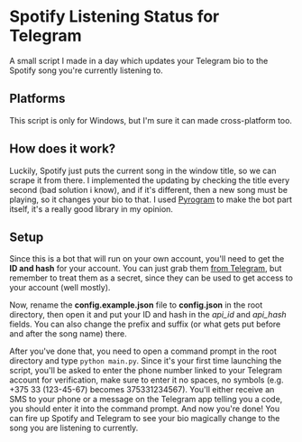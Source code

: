 # Spotify Listening Status for Telegram
A small script I made in a day which updates your Telegram bio to the Spotify song you're currently listening to.

## Platforms
This script is only for Windows, but I'm sure it can made cross-platform too.

## How does it work?
Luckily, Spotify just puts the current song in the window title, so we can scrape it from there. I implemented the updating by checking the title every second (bad solution i know), and if it's different, then a new song must be playing, so it changes your bio to that. I used [Pyrogram](https://github.com/pyrogram/pyrogram) to make the bot part itself, it's a really good library in my opinion.

## Setup
Since this is a bot that will run on your own account, you'll need to get the **ID and hash** for your account. You can just grab them [from Telegram](https://my.telegram.org/apps), but remember to treat them as a secret, since they can be used to get access to your account (well mostly).

Now, rename the **config.example.json** file to **config.json** in the root directory, then open it and put your ID and hash in the *api_id* and *api_hash* fields. You can also change the prefix and suffix (or what gets put before and after the song name) there.

After you've done that, you need to open a command prompt in the root directory and type `python main.py`. Since it's your first time launching the script, you'll be asked to enter the phone number linked to your Telegram account for verification, make sure to enter it no spaces, no symbols (e.g. +375 33 (123-45-67) becomes 375331234567).
You'll either receive an SMS to your phone or a message on the Telegram app telling you a code, you should enter it into the command prompt. And now you're done! You can fire up Spotify and Telegram to see your bio magically change to the song you are listening to currently.

